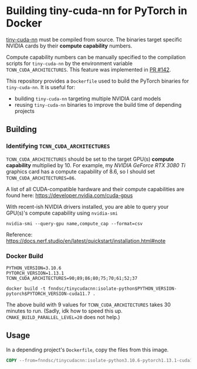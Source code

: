 # Building tiny-cuda-nn for PyTorch in Docker

[tiny-cuda-nn](https://github.com/NVlabs/tiny-cuda-nn) must be compiled from source.
The binaries target specific NVIDIA cards by their **compute capability** numbers.

Compute capability numbers can be manually specified to the compilation scripts for
`tiny-cuda-nn` by the environment variable `TCNN_CUDA_ARCHITECTURES`.
This feature was implemented in [PR #142](https://github.com/NVlabs/tiny-cuda-nn/pull/142).

This repository provides a `Dockerfile` used to build the PyTorch binaries for `tiny-cuda-nn`.
It is useful for:

- building `tiny-cuda-nn` targeting multiple NVIDIA card models
- reusing `tiny-cuda-nn` binaries to improve the build time of depending projects

## Building

### Identifying `TCNN_CUDA_ARCHITECTURES`

`TCNN_CUDA_ARCHITECTURES` should be set to the target GPU(s) **compute capability** multiplied by 10.
For example, my _NVIDIA GeForce RTX 3080 Ti_ graphics card has a compute capability of 8.6, so I
should set `TCNN_CUDA_ARCHITECTURES=86`.

A list of all CUDA-compatible hardware and their compute capabilities are found here: https://developer.nvidia.com/cuda-gpus

With recent-ish NVIDIA drivers installed, you are able to query your GPU(s)'s compute capability using `nvidia-smi`

```shell
nvidia-smi --query-gpu name,compute_cap --format=csv
```

Reference: https://docs.nerf.studio/en/latest/quickstart/installation.html#note

### Docker Build

```shell
PYTHON_VERSION=3.10.6
PYTORCH_VERSION=1.13.1
TCNN_CUDA_ARCHITECTURES=90;89;86;80;75;70;61;52;37

docker build -t fnndsc/tinycudacnn:isolate-python$PYTHON_VERSION-pytorch$PYTORCH_VERSION-cuda11.7 .
```

The above build with 9 values for `TCNN_CUDA_ARCHITECTURES` takes 30 minutes to run.
(Sadly, idk how to speed this up. `CMAKE_BUILD_PARALLEL_LEVEL=20` does not help.)

## Usage

In a depending project's `Dockerfile`, copy the files from this image.

```Dockerfile
COPY --from=fnndsc/tinycudacnn:isolate-python3.10.6-pytorch1.13.1-cuda11.7 /usr/local/lib/python3.10/site-packages/ /usr/local/lib/python3.10/site-packages/
```

